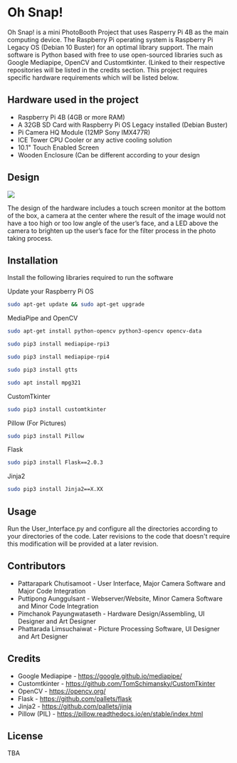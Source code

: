# Oh Snap!

Oh Snap! is a mini PhotoBooth Project that uses Rasperry Pi 4B as the main computing device. The Raspberry Pi operating system is Raspberry Pi Legacy OS (Debian 10 Buster) for an optimal library support. The main software is Python based with free to use open-sourced libraries such as Google Mediapipe, OpenCV and Customtkinter. (Linked to their respective repositories will be listed in the credits section. This project requires specific hardware requirements which will be listed below.

## Hardware used in the project

- Raspberry Pi 4B (4GB or more RAM)
- A 32GB SD Card with Raspberry Pi OS Legacy installed (Debian Buster)
- Pi Camera HQ Module (12MP Sony IMX477R)
- ICE Tower CPU Cooler or any active cooling solution
- 10.1" Touch Enabled Screen
- Wooden Enclosure (Can be different according to your design

## Design

![](https://github.com/FiresoftPH/Oh_Snap/blob/master/Pictures/Design.png)

The design of the hardware includes a touch screen monitor at the bottom of the box, a camera at the center where the result of the image would not have a too high or too low angle of the user’s face, and a LED above the camera to brighten up the user’s face for the filter process in the photo taking process.

## Installation

Install the following libraries required to run the software

Update your Raspberry Pi OS
```bash
sudo apt-get update && sudo apt-get upgrade
```

MediaPipe and OpenCV
```bash
sudo apt-get install python-opencv python3-opencv opencv-data
```
```bash
sudo pip3 install mediapipe-rpi3
```
```bash
sudo pip3 install mediapipe-rpi4
```
```bash
sudo pip3 install gtts
```
```bash
sudo apt install mpg321
```

CustomTkinter
```bash
sudo pip3 install customtkinter
```

Pillow (For Pictures)
```bash
sudo pip3 install Pillow
```

Flask
```bash
sudo pip3 install Flask==2.0.3
```

Jinja2
```bash
sudo pip3 install Jinja2==X.XX
```

## Usage

Run the User_Interface.py and configure all the directories according to your directories of the code. Later revisions to the code that doesn't require this modification will be provided at a later revision.

## Contributors

- Pattarapark Chutisamoot - User Interface, Major Camera Software and Major Code Integration
- Puttipong Aunggulsant - Webserver/Website, Minor Camera Software and Minor Code Integration
- Pimchanok Payungwataseth - Hardware Design/Assembling, UI Designer and Art Designer
- Phattarada Limsuchaiwat - Picture Processing Software, UI Designer and Art Designer

## Credits

- Google Mediapipe - https://google.github.io/mediapipe/
- Customtkinter - https://github.com/TomSchimansky/CustomTkinter
- OpenCV - https://opencv.org/
- Flask - https://github.com/pallets/flask
- Jinja2 - https://github.com/pallets/jinja
- Pillow (PIL) - https://pillow.readthedocs.io/en/stable/index.html

## License

TBA
